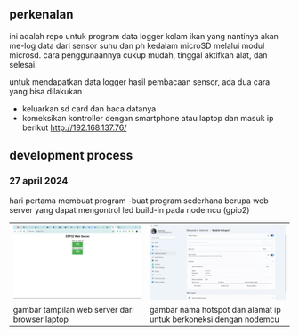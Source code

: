 ## perkenalan
ini adalah repo untuk program data logger kolam ikan yang nantinya akan me-log data dari sensor suhu dan ph kedalam microSD melalui modul microsd. cara penggunaannya cukup mudah, tinggal aktifkan alat, dan selesai.

untuk mendapatkan data logger hasil pembacaan sensor, ada dua cara yang bisa dilakukan 
- keluarkan sd card dan baca datanya
- komeksikan kontroller dengan smartphone atau laptop dan masuk ip berikut http://192.168.137.76/ 

## development process
### 27 april 2024
hari pertama membuat program
-buat program sederhana berupa web server yang dapat mengontrol led build-in pada nodemcu (gpio2)

<table>
  <tr>
    <td><img src="dokumentasi/gambar%20(1).png" alt="Gambar 1"></td>
    <td><img src="dokumentasi/gambar%20(2).png" alt="Gambar 2"></td>
  </tr>
    <tr>
    <td>gambar tampilan web server dari browser laptop</td>
    <td>gambar nama hotspot dan alamat ip untuk berkoneksi dengan nodemcu</td>
  </tr>
</table>
<!-- 
![gambar tampilan web server dari browser laptop](dokumentasi/gambar%20(1).png)
![gambar nama hotspot dan alamat ip untuk berkoneksi dengan nodemcu](dokumentasi/gambar%20(2).png) -->
